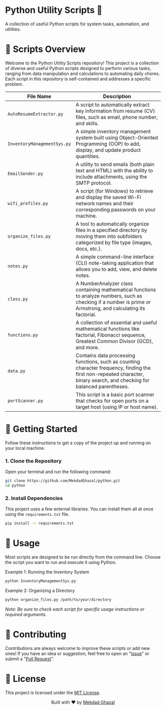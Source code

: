 # Python Utility Scripts 🐍
A collection of useful Python scripts for system tasks, automation, and utilities.

# 📂 Scripts Overview
Welcome to the Python Utility Scripts repository! This project is a collection of diverse and useful Python scripts designed to perform various tasks, ranging from data manipulation and calculations to automating daily chores. Each script in this repository is self-contained and addresses a specific problem.

| File Name                  | Description                                                                                                                              |
| -------------------------- | ---------------------------------------------------------------------------------------------------------------------------------------- |
|`AutoResumeExtractor.py` | A script to automatically extract key information from resume (CV) files, such as email, phone number, and skills.|
|`InventoryManagementSys.py`|A simple inventory management system built using Object-Oriented Programming (OOP) to add, display, and update product quantities.|
|`EmailSender.py`|A utility to send emails (both plain text and HTML) with the ability to include attachments, using the SMTP protocol.|
|`wifi_profiles.py`|A script (for Windows) to retrieve and display the saved Wi-Fi network names and their corresponding passwords on your machine.|
|`organize_files.py`|A tool to automatically organize files in a specified directory by moving them into subfolders categorized by file type (images, docs, etc.).|
|`notes.py`|A simple command-line interface (CLI) note-taking application that allows you to add, view, and delete notes.|
|`class.py`|A NumberAnalyzer class containing mathematical functions to analyze numbers, such as checking if a number is prime or Armstrong, and calculating its factorial.|
|`functions.py`|A collection of essential and useful mathematical functions like factorial, Fibonacci sequence, Greatest Common Divisor (GCD), and more.|
|`data.py`|Contains data processing functions, such as counting character frequency, finding the first non-repeated character, binary search, and checking for balanced parentheses.|
|`portScanner.py`|This script is a basic port scanner that checks for open ports on a target host (using IP or host name).|

# 🚀 Getting Started
Follow these instructions to get a copy of the project up and running on your local machine.

### 1. Clone the Repository
Open your terminal and run the following command:
```bash
git clone https://github.com/MekdadGhazal/python.git
cd python
```
### 2. Install Dependencies
This project uses a few external libraries. You can install them all at once using the `requirements.txt` file.
```bash
pip install -r requirements.txt
```
# 🔧 Usage
Most scripts are designed to be run directly from the command line. Choose the script you want to run and execute it using Python.

Example 1: Running the Inventory System
```bash 
python InventoryManagementSys.py
```
Example 2: Organizing a Directory
```bash
python organize_files.py /path/to/your/directory
```
*Note: Be sure to check each script for specific usage instructions or required arguments.*

# 🤝 Contributing
Contributions are always welcome to improve these scripts or add new ones! If you have an idea or suggestion, feel free to open an "[Issue](https://github.com/MekdadGhazal/python/issues/new)" or submit a "[Pull Request](https://github.com/MekdadGhazal/python/compare)".

# 📄 License
This project is licensed under the [MIT License](LICENSE).

<p align="center">
Built with ❤️ by <a href="https://mekdadghazal.github.io/Portfolio/">Mekdad Ghazal</a>
</p>
